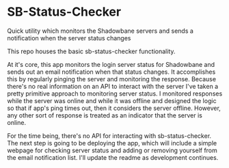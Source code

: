 # SB-Status-Checker
Quick utility which monitors the Shadowbane servers and sends a notification when the server status changes

This repo houses the basic sb-status-checker functionality.

At it's core, this app monitors the login server status for Shadowbane and sends out an email notification when that status changes.  It accomplishes this by regularly pinging the server and monitoring the response.  Because there's no real information on an API to interact with the server I've taken a pretty primitive approach to monitoring server status.  I monitored responses while the server was online and while it was offline and designed the logic so that if app's ping times out, then it considers the server offline.  However, any other sort of response is treated as an indicator that the server is online.

For the time being, there's no API for interacting with sb-status-checker.  The next step is going to be deploying the app, which will include a simple webpage for checking server status and adding or removing yourself from the email notification list.  I'll update the readme as development continues.
